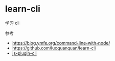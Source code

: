 # learn-cli

学习 cli

参考

- https://blog.ymfe.org/command-line-with-node/
- https://github.com/luoquanquan/learn-cli
- [js-plugin-cli](https://juejin.cn/post/6879265583205089287)
